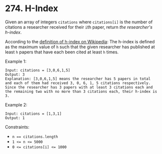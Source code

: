 # 274. H-Index

Given an array of integers `citations` where `citations[i]` is the number of citations a researcher received for their `i`th paper, return _the researcher's h-index_.

According to the [definition of h-index on Wikipedia](https://en.wikipedia.org/wiki/H-index): The h-index is defined as the maximum value of `h` such that the given researcher has published at least `h` papers that have each been cited at least `h` times.

Example 1:

```
Input: citations = [3,0,6,1,5]
Output: 3
Explanation: [3,0,6,1,5] means the researcher has 5 papers in total and each of them had received 3, 0, 6, 1, 5 citations respectively.
Since the researcher has 3 papers with at least 3 citations each and the remaining two with no more than 3 citations each, their h-index is 3.
```

Example 2:

```
Input: citations = [1,3,1]
Output: 1
```

Constraints:

- `n == citations.length`
- `1 <= n <= 5000`
- `0 <= citations[i] <= 1000`
